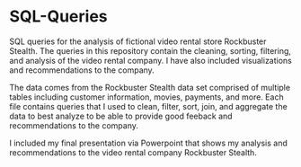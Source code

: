 # SQL-Queries
SQL queries for the analysis of fictional video rental store Rockbuster Stealth.
The queries in this repository contain the cleaning, sorting, filtering, and analysis of the video rental company. 
I have also included visualizations and recommendations to the company.


The data comes from the Rockbuster Stealth data set comprised of multiple tables including customer information, movies, payments, and more. 
Each file contains queries that I used to clean, filter, sort, join, and aggregate the data to best analyze to be able to provide good feeback and recommendations to the company.


I included my final presentation via Powerpoint that shows my analysis and recommendations to the video rental company Rockbuster Stealth.



